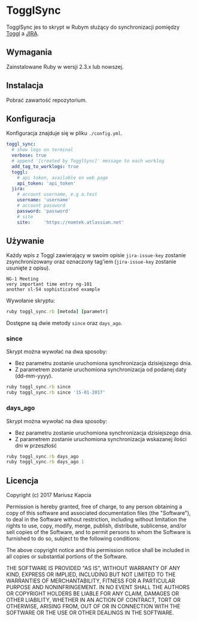 # TogglSync

TogglSync jes to skrypt w Rubym służący do synchronizacji pomiędzy [Toggl](http://www.toggl.com) a [JIRA](https://www.atlassian.com/software/jira).

## Wymagania

Zainstalowane Ruby w wersji 2.3.x lub nowszej.

## Instalacja

Pobrać zawartość repozytorium.

## Konfiguracja

Konfiguracja znajduje się w pliku `./config.yml`.

```yml
toggl_sync:
  # show logs on terminal
  verbose: true
  # append '[created by TogglSync]' message to each worklog
  add_tag_to_worklogs: true
  toggl:
    # api token, available on web page
    api_token: 'api_token'
  jira:
    # account username, e.g a.test
    username: 'username'
    # account password
    password: 'password'
    # site
    site:     'https://nomtek.atlassian.net'

```

## Używanie

Każdy wpis z Toggl zawierający w swoim opisie `jira-issue-key` zostanie zsynchronizowany oraz oznaczony tag'iem (`jira-issue-key` zostanie usunięte z opisu).

```
NG-1 Meeting
very important time entry ng-101
another sl-54 sophisticated example
```

Wywołanie skryptu:

```ruby
ruby toggl_sync.rb [metoda] [parametr]
```

Dostępne są dwie metody `since` oraz `days_ago`.

### since

Skrypt można wywołać na dwa sposoby:
- Bez parametru zostanie uruchomiona synchronizacja dzisiejszego dnia.
- Z parametrem zostanie uruchomiona synchronizacja od podanej daty (dd-mm-yyyy).

```ruby
ruby toggl_sync.rb since
ruby toggl_sync.rb since '15-01-2017'
```

### days_ago

Skrypt można wywołać na dwa sposoby:
- Bez parametru zostanie uruchomiona synchronizacja dzisiejszego dnia.
- Z parametrem zostanie uruchomiona synchronizacja wskazanej ilości dni w przeszłość

```ruby
ruby toggl_sync.rb days_ago
ruby toggl_sync.rb days_ago 1
```

## Licencja

Copyright (c) 2017 Mariusz Kapcia

Permission is hereby granted, free of charge, to any person obtaining a copy
of this software and associated documentation files (the "Software"), to deal
in the Software without restriction, including without limitation the rights
to use, copy, modify, merge, publish, distribute, sublicense, and/or sell
copies of the Software, and to permit persons to whom the Software is
furnished to do so, subject to the following conditions:

The above copyright notice and this permission notice shall be included in
all copies or substantial portions of the Software.

THE SOFTWARE IS PROVIDED "AS IS", WITHOUT WARRANTY OF ANY KIND, EXPRESS OR
IMPLIED, INCLUDING BUT NOT LIMITED TO THE WARRANTIES OF MERCHANTABILITY,
FITNESS FOR A PARTICULAR PURPOSE AND NONINFRINGEMENT. IN NO EVENT SHALL THE
AUTHORS OR COPYRIGHT HOLDERS BE LIABLE FOR ANY CLAIM, DAMAGES OR OTHER
LIABILITY, WHETHER IN AN ACTION OF CONTRACT, TORT OR OTHERWISE, ARISING FROM,
OUT OF OR IN CONNECTION WITH THE SOFTWARE OR THE USE OR OTHER DEALINGS IN
THE SOFTWARE.
